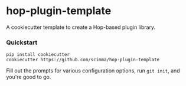 # hop-plugin-template

A cookiecutter template to create a Hop-based plugin library.

### Quickstart

```
pip install cookiecutter
cookiecutter https://github.com/scimma/hop-plugin-template
```

Fill out the prompts for various configuration options, run `git init`, and you're good to go.
